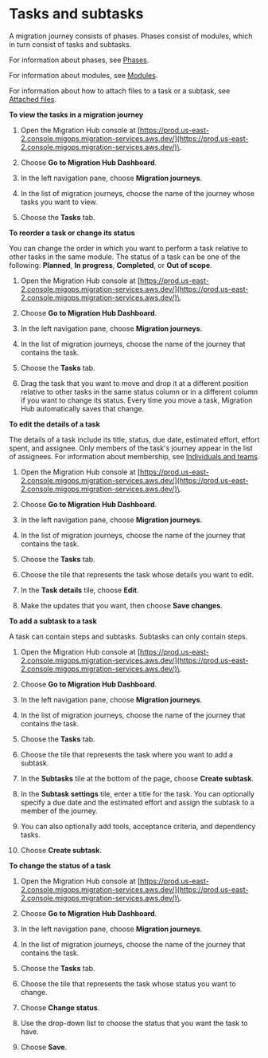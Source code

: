 # Tasks and subtasks<a name="tasks"></a>

A migration journey consists of phases\. Phases consist of modules, which in turn consist of tasks and subtasks\.

For information about phases, see [Phases](phases.md)\.

For information about modules, see [Modules](modules.md)\.

For information about how to attach files to a task or a subtask, see [Attached files](attached-files.md)\.

**To view the tasks in a migration journey**

1. Open the Migration Hub console at [https://prod.us-east-2.console.migops.migration-services.aws.dev/](https://prod.us-east-2.console.migops.migration-services.aws.dev/)\.

1. Choose **Go to Migration Hub Dashboard**\.

1. In the left navigation pane, choose **Migration journeys**\.

1. In the list of migration journeys, choose the name of the journey whose tasks you want to view\.

1. Choose the **Tasks** tab\.



**To reorder a task or change its status**

You can change the order in which you want to perform a task relative to other tasks in the same module\. The status of a task can be one of the following: **Planned**, **In progress**, **Completed**, or **Out of scope**\.

1. Open the Migration Hub console at [https://prod.us-east-2.console.migops.migration-services.aws.dev/](https://prod.us-east-2.console.migops.migration-services.aws.dev/)\.

1. Choose **Go to Migration Hub Dashboard**\.

1. In the left navigation pane, choose **Migration journeys**\.

1. In the list of migration journeys, choose the name of the journey that contains the task\.

1. Choose the **Tasks** tab\.

1. Drag the task that you want to move and drop it at a different position relative to other tasks in the same status column or in a different column if you want to change its status\. Every time you move a task, Migration Hub automatically saves that change\.



**To edit the details of a task**

The details of a task include its title, status, due date, estimated effort, effort spent, and assignee\. Only members of the task's journey appear in the list of assignees\. For information about membership, see [Individuals and teams](individuals-and-teams.md)\.

1. Open the Migration Hub console at [https://prod.us-east-2.console.migops.migration-services.aws.dev/](https://prod.us-east-2.console.migops.migration-services.aws.dev/)\.

1. Choose **Go to Migration Hub Dashboard**\.

1. In the left navigation pane, choose **Migration journeys**\.

1. In the list of migration journeys, choose the name of the journey that contains the task\.

1. Choose the **Tasks** tab\.

1. Choose the tile that represents the task whose details you want to edit\.

1. In the **Task details** tile, choose **Edit**\.

1. Make the updates that you want, then choose **Save changes**\.

**To add a subtask to a task**

A task can contain steps and subtasks\. Subtasks can only contain steps\.

1. Open the Migration Hub console at [https://prod.us-east-2.console.migops.migration-services.aws.dev/](https://prod.us-east-2.console.migops.migration-services.aws.dev/)\.

1. Choose **Go to Migration Hub Dashboard**\.

1. In the left navigation pane, choose **Migration journeys**\.

1. In the list of migration journeys, choose the name of the journey that contains the task\.

1. Choose the **Tasks** tab\.

1. Choose the tile that represents the task where you want to add a subtask\.

1. In the **Subtasks** tile at the bottom of the page, choose **Create subtask**\.

1. In the **Subtask settings** tile, enter a title for the task\. You can optionally specify a due date and the estimated effort and assign the subtask to a member of the journey\.

1. You can also optionally add tools, acceptance criteria, and dependency tasks\.

1. Choose **Create subtask**\.

**To change the status of a task**

1. Open the Migration Hub console at [https://prod.us-east-2.console.migops.migration-services.aws.dev/](https://prod.us-east-2.console.migops.migration-services.aws.dev/)\.

1. Choose **Go to Migration Hub Dashboard**\.

1. In the left navigation pane, choose **Migration journeys**\.

1. In the list of migration journeys, choose the name of the journey that contains the task\.

1. Choose the **Tasks** tab\.

1. Choose the tile that represents the task whose status you want to change\.

1. Choose **Change status**\.

1. Use the drop\-down list to choose the status that you want the task to have\.

1. Choose **Save**\.